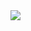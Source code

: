 <img src="https://github.com/akshaybahadur21/ml-notes/blob/master/notes_images/collaborative_filtering.jpg">
